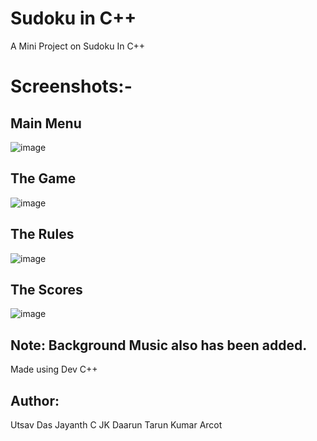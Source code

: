 # Sudoku in C++
A Mini Project on Sudoku In C++


# Screenshots:-

## Main Menu

![image](https://user-images.githubusercontent.com/85437460/129466342-9174d6e1-748d-4c34-8043-415f2976be93.png)

## The Game

![image](https://user-images.githubusercontent.com/85437460/129466355-33e5ddb9-e9ff-4a6b-b505-11909bb4242d.png)

## The Rules

![image](https://user-images.githubusercontent.com/85437460/129466367-26397307-4291-4a4d-bdfe-696345f68a77.png)

## The Scores

![image](https://user-images.githubusercontent.com/85437460/129466371-ecf421bd-c649-4709-b91b-91ce2db9153e.png)

## Note: Background Music also has been added.

Made using Dev C++
## Author:
Utsav Das
Jayanth C
JK Daarun
Tarun Kumar Arcot
